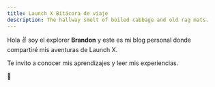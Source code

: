 ```yaml
---
title: Launch X Bitácora de viaje
description: The hallway smelt of boiled cabbage and old rag mats.
---
```


Hola ✌️  soy el explorer **Brandon** y este es mi blog personal donde compartiré mis aventuras de Launch X.

Te invito a conocer mis aprendizajes y leer mis experiencias.

🚀

